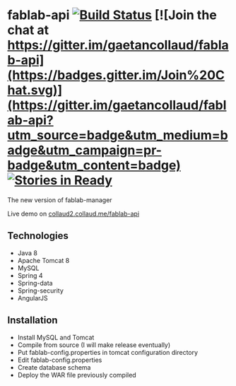 
fablab-api [![Build Status](https://travis-ci.org/gaetancollaud/fablab-api.svg?branch=master)](https://travis-ci.org/gaetancollaud/fablab-api) [![Join the chat at https://gitter.im/gaetancollaud/fablab-api](https://badges.gitter.im/Join%20Chat.svg)](https://gitter.im/gaetancollaud/fablab-api?utm_source=badge&utm_medium=badge&utm_campaign=pr-badge&utm_content=badge) [![Stories in Ready](https://badge.waffle.io/gaetancollaud/fablab-api.png?label=ready&title=Ready)](https://waffle.io/gaetancollaud/fablab-api)
==========



The new version of fablab-manager

Live demo on [collaud2.collaud.me/fablab-api](http://collaud2.collaud.me/fablab-api-1.1-SNAPSHOT)

## Technologies
* Java 8
* Apache Tomcat 8
* MySQL
* Spring 4
* Spring-data
* Spring-security
* AngularJS

## Installation

* Install MySQL and Tomcat
* Compile from source (I will make release eventually)
* Put fablab-config.properties in tomcat configuration directory
* Edit fablab-config.properties
* Create database schema
* Deploy the WAR file previously compiled
